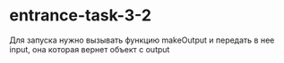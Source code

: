 # entrance-task-3-2

Для запуска нужно вызывать функцию makeOutput и передать в нее input, она которая вернет объект с output
